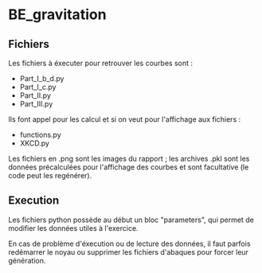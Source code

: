 # BE_gravitation

## Fichiers

Les fichiers à éxecuter pour retrouver les courbes sont :

- Part_I_b_d.py
- Part_I_c.py
- Part_II.py
- Part_III.py

Ils font appel pour les calcul et si on veut pour l'affichage aux fichiers :

- functions.py
- XKCD.py

Les fichiers en .png sont les images du rapport ; les archives .pkl sont les données précalculées pour l'affichage des courbes et sont facultative (le code peut les regénérer).

## Execution

Les fichiers python possède au début un bloc "parameters", qui permet de modifier les données utiles à l'exercice.

En cas de problème d'éxecution ou de lecture des données, il faut parfois redémarrer le noyau ou supprimer les fichiers d'abaques pour forcer leur génération.